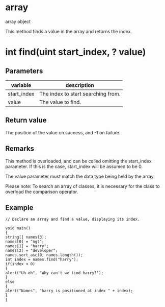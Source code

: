 # array

array object

  


This method finds a value in the array and returns the index.

# int find(uint start_index, ? value)

## Parameters

variable| description  
---|---  
start_index | The index to start searching from.  
value | The value to find.  
  
## Return value

The position of the value on success, and -1 on failure.

## Remarks

This method is overloaded, and can be called omitting the start_index parameter. If this is the case, start_index will be assumed to be 0.

The value parameter must match the data type being held by the array.

Please note: To search an array of classes, it is necessary for the class to overload the comparison operator.

## Example
    
    
    // Declare an array and find a value, displaying its index.
    
    void main()
    {
    string[] names(3);
    names[0] = "ngt";
    names[1] = "harry";
    names[2] = "developer";
    names.sort_asc(0, names.length());
    int index = names.find("harry");
    if(index < 0)
    {
    alert("Uh-oh", "Why can't we find harry?");
    }
    else
    {
    alert("Names", "harry is positioned at index " + index);
    }
    }
    
